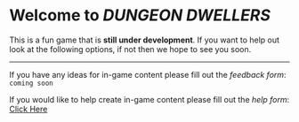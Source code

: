 # Welcome to _DUNGEON DWELLERS_

This is a fun game that is **still under development**. If you want to help out look at the following options, if not then we hope to see you soon.

---

If you have any ideas for in-game content please fill out the _feedback form_:
`coming soon`

If you would like to help create in-game content please fill out the _help form_:
[Click Here](https://forms.gle/72nzM8MeAUeRBdj77)
